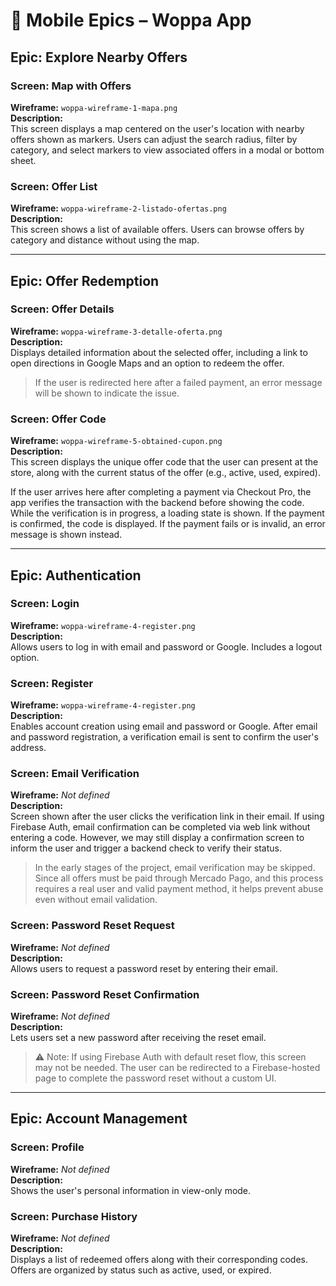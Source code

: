# 📱 Mobile Epics – Woppa App

## Epic: Explore Nearby Offers

### Screen: Map with Offers  
**Wireframe:** `woppa-wireframe-1-mapa.png`  
**Description:**  
This screen displays a map centered on the user's location with nearby offers shown as markers. Users can adjust the search radius, filter by category, and select markers to view associated offers in a modal or bottom sheet.

### Screen: Offer List  
**Wireframe:** `woppa-wireframe-2-listado-ofertas.png`  
**Description:**  
This screen shows a list of available offers. Users can browse offers by category and distance without using the map.

---

## Epic: Offer Redemption

### Screen: Offer Details  
**Wireframe:** `woppa-wireframe-3-detalle-oferta.png`  
**Description:**  
Displays detailed information about the selected offer, including a link to open directions in Google Maps and an option to redeem the offer.

> If the user is redirected here after a failed payment, an error message will be shown to indicate the issue.

### Screen: Offer Code  
**Wireframe:** `woppa-wireframe-5-obtained-cupon.png`  
**Description:**  
This screen displays the unique offer code that the user can present at the store, along with the current status of the offer (e.g., active, used, expired).

If the user arrives here after completing a payment via Checkout Pro, the app verifies the transaction with the backend before showing the code. While the verification is in progress, a loading state is shown. If the payment is confirmed, the code is displayed. If the payment fails or is invalid, an error message is shown instead.

---

## Epic: Authentication

### Screen: Login  
**Wireframe:** `woppa-wireframe-4-register.png`  
**Description:**  
Allows users to log in with email and password or Google. Includes a logout option.

### Screen: Register  
**Wireframe:** `woppa-wireframe-4-register.png`  
**Description:**  
Enables account creation using email and password or Google. After email and password registration, a verification email is sent to confirm the user's address.

### Screen: Email Verification  
**Wireframe:** _Not defined_  
**Description:**  
Screen shown after the user clicks the verification link in their email. If using Firebase Auth, email confirmation can be completed via web link without entering a code. However, we may still display a confirmation screen to inform the user and trigger a backend check to verify their status.

> In the early stages of the project, email verification may be skipped. Since all offers must be paid through Mercado Pago, and this process requires a real user and valid payment method, it helps prevent abuse even without email validation.


### Screen: Password Reset Request  
**Wireframe:** _Not defined_  
**Description:**  
Allows users to request a password reset by entering their email.

### Screen: Password Reset Confirmation  
**Wireframe:** _Not defined_  
**Description:**  
Lets users set a new password after receiving the reset email.

> ⚠️ Note: If using Firebase Auth with default reset flow, this screen may not be needed. The user can be redirected to a Firebase-hosted page to complete the password reset without a custom UI.

---

## Epic: Account Management

### Screen: Profile  
**Wireframe:** _Not defined_  
**Description:**  
Shows the user's personal information in view-only mode.

### Screen: Purchase History  
**Wireframe:** _Not defined_  
**Description:**  
Displays a list of redeemed offers along with their corresponding codes. Offers are organized by status such as active, used, or expired.

